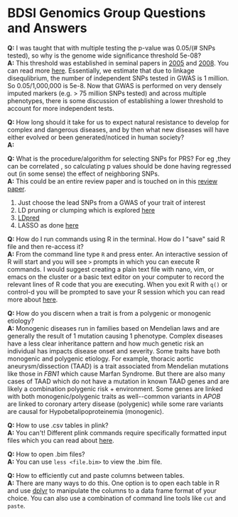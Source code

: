 # BDSI Genomics Group Questions and Answers  

**Q:** I was taught that with multiple testing the p-value was 0.05/(# SNPs tested), so why is the genome wide significance threshold 5e-08?  
**A:** This threshold was established in seminal papers in [2005](https://www.ncbi.nlm.nih.gov/pubmed/16255080) and [2008](https://www.ncbi.nlm.nih.gov/pubmed/18348202). You can read more [here](https://academic.oup.com/ije/article/41/1/273/647338). Essentially, we estimate that due to linkage disequlibrium, the number of independent SNPs tested in GWAS is 1 million. So 0.05/1,000,000 is 5e-8. Now that GWAS is performed on very densely imputed markers (e.g. > 75 million SNPs tested) and across multiple phenotypes, there is some discussion of establishing a lower threshold to account for more independent tests. 

**Q:** How long should it take for us to expect natural resistance to develop for complex and dangerous diseases, and by then what new diseases will have either evolved or been generated/noticed in human society?  
**A:**  

**Q:** What is the procedure/algorithm for selecting SNPs for PRS? For eg ,they can be correlated , so calculating p values should be done having regressed out (in some sense) the effect of neighboring SNPs.  
**A:**  This could be an entire review paper and is touched on in this [review paper](https://www.biorxiv.org/content/biorxiv/early/2018/09/14/416545.full.pdf).
1) Just choose the lead SNPs from a GWAS of your trait of interest
2) LD pruning or clumping which is explored [here](https://privefl.github.io/bigsnpr/articles/pruning-vs-clumping.html)
4) [LDpred](http://www.cell.com/ajhg/abstract/S0002-9297(15)00365-1) 
5) LASSO as done [here](https://www.biorxiv.org/content/biorxiv/early/2019/06/05/660506.full.pdf)

**Q:** How do I run commands using R in the terminal. How do I "save" said R file and then re-access it?  
**A:** From the command line type `R` and press enter. An interactive session of R will start and you will see `>` prompts in which you can execute R commands. I would suggest creating a plain text file with nano, vim, or emacs on the cluster or a basic text editor on your computer to record the relevant lines of R code that you are executing. When you exit R with `q()` or control-d you will be prompted to save your R session which you can read more about [here](https://www.r-bloggers.com/using-r-dont-save-your-workspace/).

**Q:** How do you discern when a trait is from a polygenic or monogenic etiology?  
**A:**  Monogenic diseases run in families based on Mendelian laws and are generally the result of 1 mutation causing 1 phenotype. Complex diseases have a less clear inheritance pattern and how much genetic risk an individual has impacts disease onset and severity. Some traits have both monogenic and polygenic etiology. For example, thoracic aortic aneurysm/dissection (TAAD) is a trait associated from Mendelian mutations like those in *FBN1* which cause Marfan Syndrome. But there are also many cases of TAAD which do not have a mutation in known TAAD genes and are likely a combination polygenic risk + environment. Some genes are linked with both monogenic/polygenic traits as well--common variants in *APOB* are linked to coronary artery disease (polygenic) while some rare variants are causal for Hypobetalipoproteinemia (monogenic). 

**Q:** How to use .csv tables in plink?  
**A:** You can't! Different plink commands require specifically formatted input files which you can read about [here](https://www.cog-genomics.org/plink2).

**Q:** How to open .bim files?   
**A:** You can use `less <file.bim>` to view the .bim file.

**Q:** How to efficiently cut and paste columns between tables.  
**A:** There are many ways to do this. One option is to open each table in R and use [dplyr](https://www.rstudio.com/wp-content/uploads/2015/02/data-wrangling-cheatsheet.pdf) to manipulate the columns to a data frame format of your choice.  You can also use a combination of command line tools like `cut` and  `paste`.
